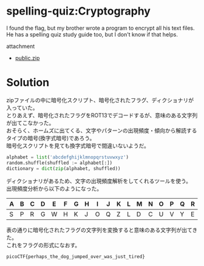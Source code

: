 # spelling-quiz:Cryptography

I found the flag, but my brother wrote a program to encrypt all his text files. He has a spelling quiz study guide too, but I don't know if that helps.

attachment
* [public.zip]()

# Solution

zipファイルの中に暗号化スクリプト、暗号化されたフラグ、ディクショナリが入っていた。\
とりあえず、暗号化されたフラグをROT13でデコードするが、意味のある文字列が出てこなかった。\
おそらく、ホームズに出てくる、文字やパターンの出現頻度・傾向から解読するタイプの暗号(換字式暗号)であろう。\
暗号化スクリプトを見ても換字式暗号で間違いないようだ。
```python
alphabet = list('abcdefghijklmnopqrstuvwxyz')
random.shuffle(shuffled := alphabet[:])
dictionary = dict(zip(alphabet, shuffled))
```
ディクショナリがあるため、文字の出現頻度解析をしてくれるツールを使う。\
出現頻度分析から以下のようになった。

|A|B|C|D|E|F|G|H|I|J|K|L|M|N|O|P|Q|R|S|T|U|V|W|X|Y|Z|
|-|-|-|-|-|-|-|-|-|-|-|-|-|-|-|-|-|-|-|-|-|-|-|-|-|-|
|S|P|R|G|W|H|K|J|O|Q|Z|L|D|C|U|V|Y|E|M|N|B|T|I|A|F|X|

表の通りに暗号化されたフラグの文字列を変換すると意味のある文字列が出てきた。\
これをフラグの形式になおす。

`picoCTF{perhaps_the_dog_jumped_over_was_just_tired}`

